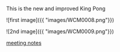 This is the new and improved King Pong

![first image]({{ "images/WCM0008.png"}})

![2nd image]({{ "images/WCM0009.png"}})

[meeting notes](meeting/today.md)

